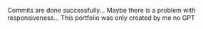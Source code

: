 Commits are done successfully...
Maybe there is a problem with responsiveness... This portfolio was only created by me no GPT
